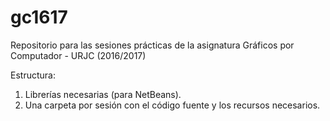 # gc1617

Repositorio para las sesiones prácticas de la asignatura Gráficos por Computador - URJC (2016/2017)

Estructura:

1. Librerías necesarias (para NetBeans).
2. Una carpeta por sesión con el código fuente y los recursos necesarios.
